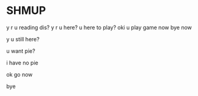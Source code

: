 # SHMUP
y r u reading dis?
y r u here?
u here to play?
oki
u play game now
bye now



















































y u still here?






















































































































u want pie?
















































































































i have no pie






























































































































ok go now







































































































































































































































bye
